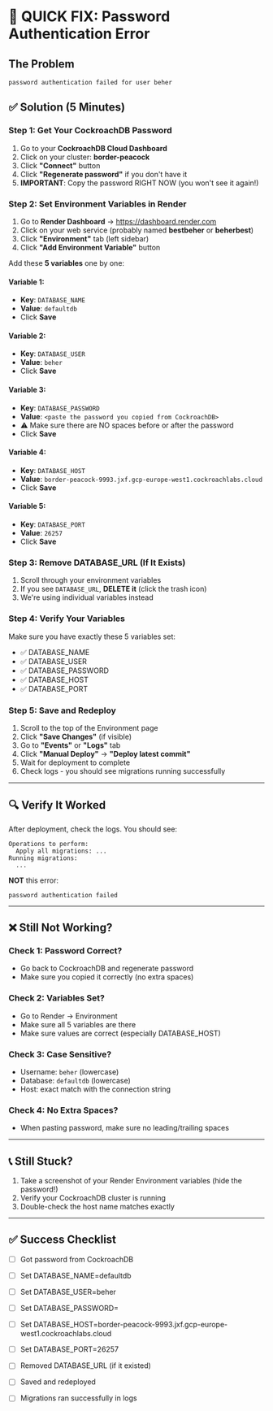 # 🚨 QUICK FIX: Password Authentication Error

## The Problem
```
password authentication failed for user beher
```

## ✅ Solution (5 Minutes)

### Step 1: Get Your CockroachDB Password

1. Go to your **CockroachDB Cloud Dashboard**
2. Click on your cluster: **border-peacock**
3. Click **"Connect"** button
4. Click **"Regenerate password"** if you don't have it
5. **IMPORTANT**: Copy the password RIGHT NOW (you won't see it again!)

### Step 2: Set Environment Variables in Render

1. Go to **Render Dashboard** → https://dashboard.render.com
2. Click on your web service (probably named **bestbeher** or **beherbest**)
3. Click **"Environment"** tab (left sidebar)
4. Click **"Add Environment Variable"** button

Add these **5 variables** one by one:

#### Variable 1:
- **Key**: `DATABASE_NAME`
- **Value**: `defaultdb`
- Click **Save**

#### Variable 2:
- **Key**: `DATABASE_USER`
- **Value**: `beher`
- Click **Save**

#### Variable 3:
- **Key**: `DATABASE_PASSWORD`
- **Value**: `<paste the password you copied from CockroachDB>`
- ⚠️ Make sure there are NO spaces before or after the password
- Click **Save**

#### Variable 4:
- **Key**: `DATABASE_HOST`
- **Value**: `border-peacock-9993.jxf.gcp-europe-west1.cockroachlabs.cloud`
- Click **Save**

#### Variable 5:
- **Key**: `DATABASE_PORT`
- **Value**: `26257`
- Click **Save**

### Step 3: Remove DATABASE_URL (If It Exists)

1. Scroll through your environment variables
2. If you see `DATABASE_URL`, **DELETE it** (click the trash icon)
3. We're using individual variables instead

### Step 4: Verify Your Variables

Make sure you have exactly these 5 variables set:
- ✅ DATABASE_NAME
- ✅ DATABASE_USER  
- ✅ DATABASE_PASSWORD
- ✅ DATABASE_HOST
- ✅ DATABASE_PORT

### Step 5: Save and Redeploy

1. Scroll to the top of the Environment page
2. Click **"Save Changes"** (if visible)
3. Go to **"Events"** or **"Logs"** tab
4. Click **"Manual Deploy"** → **"Deploy latest commit"**
5. Wait for deployment to complete
6. Check logs - you should see migrations running successfully

---

## 🔍 Verify It Worked

After deployment, check the logs. You should see:
```
Operations to perform:
  Apply all migrations: ...
Running migrations:
  ...
```

**NOT** this error:
```
password authentication failed
```

---

## ❌ Still Not Working?

### Check 1: Password Correct?
- Go back to CockroachDB and regenerate password
- Make sure you copied it correctly (no extra spaces)

### Check 2: Variables Set?
- Go to Render → Environment
- Make sure all 5 variables are there
- Make sure values are correct (especially DATABASE_HOST)

### Check 3: Case Sensitive?
- Username: `beher` (lowercase)
- Database: `defaultdb` (lowercase)
- Host: exact match with the connection string

### Check 4: No Extra Spaces?
- When pasting password, make sure no leading/trailing spaces

---

## 📞 Still Stuck?

1. Take a screenshot of your Render Environment variables (hide the password!)
2. Verify your CockroachDB cluster is running
3. Double-check the host name matches exactly

---

## ✅ Success Checklist

- [ ] Got password from CockroachDB
- [ ] Set DATABASE_NAME=defaultdb
- [ ] Set DATABASE_USER=beher  
- [ ] Set DATABASE_PASSWORD=<your-password>
- [ ] Set DATABASE_HOST=border-peacock-9993.jxf.gcp-europe-west1.cockroachlabs.cloud
- [ ] Set DATABASE_PORT=26257
- [ ] Removed DATABASE_URL (if it existed)
- [ ] Saved and redeployed
- [ ] Migrations ran successfully in logs

